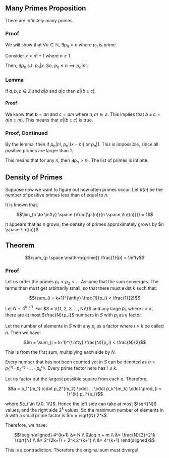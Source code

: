 ## Many Primes Proposition

There are infinitely many primes.

### Proof

We will show that $\forall n \in \mathbb{N}$, $\exists p_n > n$ where $p_n$ is prime. 

Consider $x = n! + 1$ where $n \geq 1$. 

Then, $\exists p_n$ s.t. $p_n | x$. So, $p_n \leq n \implies p_n | n!$.

### Lemma

If $a,b,c \in \mathbb{Z}$ and $a | b$ and $a | c$ then $a | (b \pm c)$.

#### Proof

We know that $b = an$ and $c = am$ where $n,m \in \mathbb{Z}$. This implies that $b \pm c = a(n \pm m)$. This means that $a | (b \pm c)$ is true.

### Proof, Continued

By the lemma, then if $p_n | n!$, $p_n | (x - n!)$ or $p_n | 1$. This is impossible, since all positive primes are larger than 1. 

This means that for any $n$, then $\exists p_n > n!$. The list of primes is infinite. 

## Density of Primes

Suppose now we want to figure out how often primes occur. Let $\pi(n)$ be the number of positive primes less than of equal to $n$.

It is known that:

$$\lim_{n \to \infty} \space {\frac{\pi(n)}{n  \space \ln{(n)}}} = 1$$

It appears that as $n$ grows, the density of primes approximately grows by $n \space \ln{(n)}$. 

## Theorem

$$\sum_{p \space \mathrm{prime}} \frac{1}{p} = \infty$$ 

### Proof

Let us order the primes $p_1 < p_2 < ...$ Assume that the sum converges. The terms then must get arbitrarily small, so that there must exist $k$ such that:

$$\sum_{i = k+1}^{\infty} \frac{1}{p_i} < \frac{1}{2}$$

Let $N = 4^{k+1}$. For $S = \\{1, 2, 3, ..., N\\}$ and any large $p_i$, where $i > k$, there are at most $\frac{N}{p_i}$ numbers in $S$ with $p_i$ as a factor. 

Let the number of elements in $S$ with any $p_i$ as a factor where $i > k$ be called $n$. Then we have:

$$n = \sum_{i = k+1}^{\infty} \frac{N}{p_i} < \frac{N}{2}$$

This is from the first sum, multiplying each side by $N$. 

Every number that has not been counted yet in $S$ can be denoted as $a = p_1^{n_1} \cdot p_2^{n_2} \cdot ... \cdot p_k^{n_k}$. Every prime factor here has $i \leq k$. 

Let us factor out the largest possible square from each $a$. Therefore, 

$$a = p_1^{m_1} \cdot p_2^{m_2} \cdot ... \cdot p_k^{m_k} \cdot \prod_{i = 1}^{k} p_i^{e_i}$$ 

where $e_i \in \\{0, 1\\}$. Hence the left side can take at most $\sqrt{N}$ values, and the right side $2^k$ values. So the maximum number of elements in $S$ with a small prime factor is $m = \sqrt{N} 2^k$. 

Therefore, we have:

$$\begin{aligned}
4^{k+1} &= N \\
&\leq n + m \\
&< \frac{N}{2}+2^k \sqrt{N} \\
&= 2^{2k+1} + 2^k 2^{k+1} \\
&= 4^{k+1}
\end{aligned}$$

This is a contradiction. Therefore the original sum must diverge!




